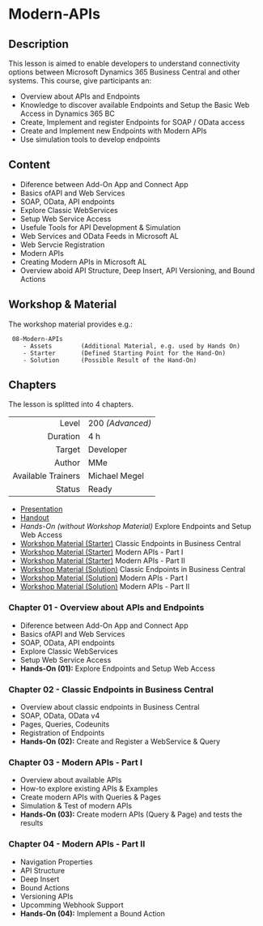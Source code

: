 # Modern-APIs

## Description

This lesson is aimed to enable developers to understand connectivity options between Microsoft Dynamics 365 Business Central and other systems. This course, give participants an:

* Overview about APIs and Endpoints
* Knowledge to discover available Endpoints and Setup the Basic Web Access in Dynamics 365 BC
* Create, Implement and register Endpoints for SOAP / OData access
* Create and Implement new Endpoints with Modern APIs
* Use simulation tools to develop endpoints

## Content

* Diference between Add-On App and Connect App
* Basics ofAPI and Web Services
* SOAP, OData, API endpoints
* Explore Classic WebServices
* Setup Web Service Access
* Usefule Tools for API Development & Simulation
* Web Services and OData Feeds in Microsoft AL
* Web Servcie Registration
* Modern APIs
* Creating Modern APIs in Microsoft AL
* Overview aboid API Structure, Deep Insert, API Versioning, and Bound Actions

## Workshop & Material

The workshop material provides e.g.:

```code
 08-Modern-APIs
    - Assets        (Additional Material, e.g. used by Hands On)
    - Starter       (Defined Starting Point for the Hand-On)
    - Solution      (Possible Result of the Hand-On)
```

## Chapters

The lesson is splitted into 4 chapters.

|||
|-:|:-|
|Level|200 _(Advanced)_|
|Duration|4 h|
|Target|Developer|
|Author|MMe|
|Available Trainers|Michael Megel|
|Status|Ready|

* [Presentation](../08-Microsoft-AL-Modern-APIs.pptx)
* [Handout](../08-Microsoft-AL-Modern-APIs.pdf)
* *Hands-On (without Workshop Material)* Explore Endpoints and Setup Web Access
* [Workshop Material (Starter)](./Starter/02-My-Favorite-Beer/) Classic Endpoints in Business Central
* [Workshop Material (Starter)](./Starter/03-My-Favorite-Beer/) Modern APIs - Part I
* [Workshop Material (Starter)](./Starter/04-My-Favorite-Beer/) Modern APIs - Part II
* [Workshop Material (Solution)](./Solution/02-My-Favorite-Beer/) Classic Endpoints in Business Central
* [Workshop Material (Solution)](./Solution/03-My-Favorite-Beer/) Modern APIs - Part I
* [Workshop Material (Solution)](./Solution/04-My-Favorite-Beer/) Modern APIs - Part II

### Chapter 01 - Overview about APIs and Endpoints

* Diference between Add-On App and Connect App
* Basics ofAPI and Web Services
* SOAP, OData, API endpoints
* Explore Classic WebServices
* Setup Web Service Access
* **Hands-On (01):** Explore Endpoints and Setup Web Access

### Chapter 02 - Classic Endpoints in Business Central

* Overview about classic endpoints in Business Central
* SOAP, OData, OData v4
* Pages, Queries, Codeunits
* Registration of Endpoints
* **Hands-On (02):** Create and Register a WebService & Query

### Chapter 03 - Modern APIs - Part I

* Overview about available APIs
* How-to explore existing APIs & Examples
* Create modern APIs with Queries & Pages
* Simulation & Test of modern APIs
* **Hands-On (03):** Create modern APIs (Query & Page) and tests the results

### Chapter 04 - Modern APIs - Part II

* Navigation Properties
* API Structure
* Deep Insert
* Bound Actions
* Versioning APIs
* Upcomming Webhook Support
* **Hands-On (04):** Implement a Bound Action